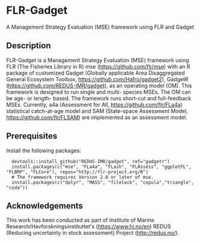 # FLR-Gadget
A Management Strategy Evaluation (MSE) framework using FLR and Gadget

## Description 
FLR-Gadget is a Management Strategy Evaluation (MSE) framework using FLR (The Fisheries Library in R) mse (https://github.com/flr/mse) with an R package of customized Gadget (Globally applicable Area Disaggregated General Ecosystem Toolbox, https://github.com/Hafro/gadget2), GadgetR (https://github.com/REDUS-IMR/gadget), as an operating model (OM). This framework is designed to run single and multi- species MSEs. The OM can be age- or length- based. The framework runs  short-cut and full-feedback MSEs. Currently, a4a (Assessment for All, https://github.com/flr/FLa4a) statistical catch-at-age model and SAM (State-space Assessment Model, https://github.com/flr/FLSAM) are implemented as an assessment model. 

## Prerequisites
Install the following packages:
```
  devtools::install_github("REDUS-IMR/gadget", ref="gadgetr")
  install.packages(c("mse", "FLa4a", "FLash", "FLAssess", "ggplotFL", "FLBRP", "FLCore"), repos="http://flr-project.org/R")
  # The framework requires Version 2.0 or later of mse.
  install.packages(c("dplyr", "MASS", "filelock", "copula","triangle", "coda"))  
```

## Acknowledgements
This work has been conducted as part of Institute of Marine Research/Havforskningsinstituttet's (https://www.hi.no/en) REDUS (Reducing uncertainty in stock assessment) Project (http://redus.no/).

